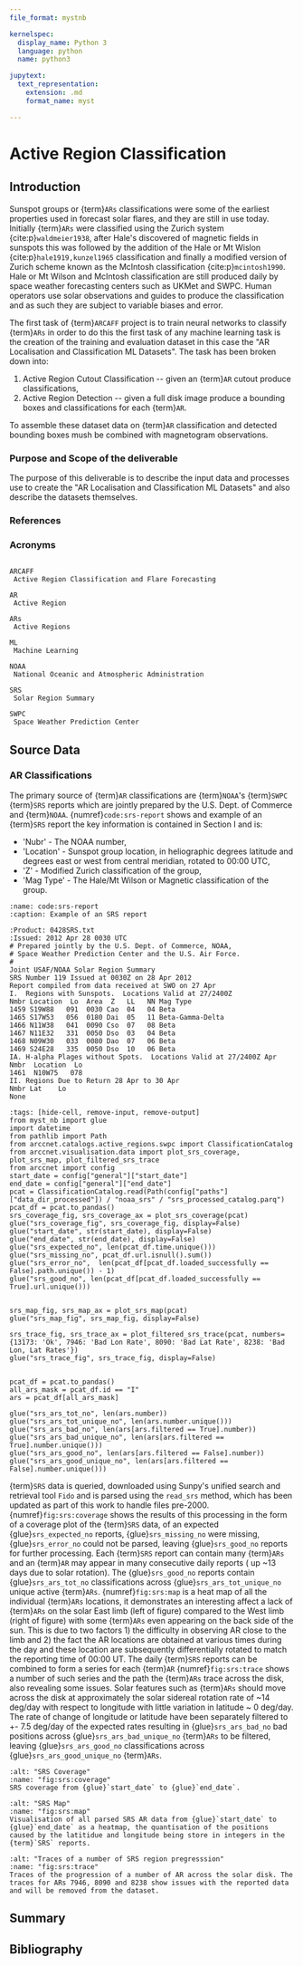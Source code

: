 ```yaml
---
file_format: mystnb

kernelspec:
  display_name: Python 3
  language: python
  name: python3

jupytext:
  text_representation:
    extension: .md
    format_name: myst

---
```


# Active Region Classification

## Introduction

Sunspot groups or {term}`ARs` classifications were some of the earliest properties used in forecast solar flares, and they are still in use today.
Initially {term}`ARs` were classified using the Zurich system {cite:p}`waldmeier1938`, after Hale's discovered of magnetic fields in sunspots this was followed by the addition of the Hale or Mt Wislon {cite:p}`hale1919,kunzel1965` classification and finally a modified version of Zurich scheme known as the McIntosh classification {cite:p}`mcintosh1990`.
Hale or Mt Wilson and McIntosh classification are still produced daily by space weather forecasting centers such as UKMet and SWPC.
Human operators use solar observations and guides to produce the classification and as such they are subject to variable biases and error.

The first task of {term}`ARCAFF` project is to train neural networks to classify {term}`ARs` in order to do this the first task of any machine learning task is the creation of the training and evaluation dataset in this case the "AR Localisation and Classification ML Datasets".
The task has been broken down into:

1. Active Region Cutout Classification -- given an {term}`AR` cutout produce classifications,
2. Active Region Detection -- given a full disk image produce a bounding boxes and classifications for each {term}`AR`.

To assemble these dataset data on {term}`AR` classification and detected bounding boxes mush be combined with magnetogram observations.

### Purpose and Scope of the deliverable

The purpose of this deliverable is to describe the input data and processes use to create the "AR Localisation and Classification ML Datasets" and also describe the datasets themselves.

### References

### Acronyms

```{glossary}

ARCAFF
 Active Region Classification and Flare Forecasting

AR
 Active Region

ARs
 Active Regions

ML
 Machine Learning

NOAA
 National Oceanic and Atmospheric Administration

SRS
 Solar Region Summary

SWPC
 Space Weather Prediction Center
```

## Source Data

### AR Classifications

The primary source of {term}`AR` classifications are {term}`NOAA`'s {term}`SWPC` {term}`SRS` reports which are jointly prepared by the U.S. Dept. of Commerce and {term}`NOAA`.
{numref}`code:srs-report` shows and example of an {term}`SRS` report the key information is contained in Section I and is:

* 'Nubr' - The NOAA number,
* 'Location' - Sunspot group location, in heliographic degrees latitude and degrees east or west from central meridian, rotated to 00:00 UTC,
* 'Z' - Modified Zurich classification of the group,
* 'Mag Type' - The Hale/Mt Wilson or Magnetic classification of the group.

```{code-block} text
:name: code:srs-report
:caption: Example of an SRS report

:Product: 0428SRS.txt
:Issued: 2012 Apr 28 0030 UTC
# Prepared jointly by the U.S. Dept. of Commerce, NOAA,
# Space Weather Prediction Center and the U.S. Air Force.
#
Joint USAF/NOAA Solar Region Summary
SRS Number 119 Issued at 0030Z on 28 Apr 2012
Report compiled from data received at SWO on 27 Apr
I.  Regions with Sunspots.  Locations Valid at 27/2400Z
Nmbr Location  Lo  Area  Z   LL   NN Mag Type
1459 S19W88   091  0030 Cao  04   04 Beta
1465 S17W53   056  0180 Dai  05   11 Beta-Gamma-Delta
1466 N11W38   041  0090 Cso  07   08 Beta
1467 N11E32   331  0050 Dso  03   04 Beta
1468 N09W30   033  0080 Dao  07   06 Beta
1469 S24E28   335  0050 Dso  10   06 Beta
IA. H-alpha Plages without Spots.  Locations Valid at 27/2400Z Apr
Nmbr  Location  Lo
1461  N10W75   078
II. Regions Due to Return 28 Apr to 30 Apr
Nmbr Lat    Lo
None
```

```{code-cell} python3
:tags: [hide-cell, remove-input, remove-output]
from myst_nb import glue
import datetime
from pathlib import Path
from arccnet.catalogs.active_regions.swpc import ClassificationCatalog
from arccnet.visualisation.data import plot_srs_coverage, plot_srs_map, plot_filtered_srs_trace
from arccnet import config
start_date = config["general"]["start_date"]
end_date = config["general"]["end_date"]
pcat = ClassificationCatalog.read(Path(config["paths"]["data_dir_processed"]) / "noaa_srs" / "srs_processed_catalog.parq")
pcat_df = pcat.to_pandas()
srs_coverage_fig, srs_coverage_ax = plot_srs_coverage(pcat)
glue("srs_coverage_fig", srs_coverage_fig, display=False)
glue("start_date", str(start_date), display=False)
glue("end_date", str(end_date), display=False)
glue("srs_expected_no", len(pcat_df.time.unique()))
glue("srs_missing_no", pcat_df.url.isnull().sum())
glue("srs_error_no",  len(pcat_df[pcat_df.loaded_successfully == False].path.unique()) - 1)
glue("srs_good_no", len(pcat_df[pcat_df.loaded_successfully == True].url.unique()))


srs_map_fig, srs_map_ax = plot_srs_map(pcat)
glue("srs_map_fig", srs_map_fig, display=False)

srs_trace_fig, srs_trace_ax = plot_filtered_srs_trace(pcat, numbers={13173: 'Ok', 7946: 'Bad Lon Rate', 8090: 'Bad Lat Rate', 8238: 'Bad Lon, Lat Rates'})
glue("srs_trace_fig", srs_trace_fig, display=False)


pcat_df = pcat.to_pandas()
all_ars_mask = pcat_df.id == "I"
ars = pcat_df[all_ars_mask]

glue("srs_ars_tot_no", len(ars.number))
glue("srs_ars_tot_unique_no", len(ars.number.unique()))
glue("srs_ars_bad_no", len(ars[ars.filtered == True].number))
glue("srs_ars_bad_unique_no", len(ars[ars.filtered == True].number.unique()))
glue("srs_ars_good_no", len(ars[ars.filtered == False].number))
glue("srs_ars_good_unique_no", len(ars[ars.filtered == False].number.unique()))
```

{term}`SRS` data is queried, downloaded using Sunpy's unified search and retrieval tool `Fido` and is parsed using the `read_srs` method, which has been updated as part of this work to handle files pre-2000.
{numref}`fig:srs:coverage` shows the results of this processing in the form of a coverage plot of the {term}`SRS` data, of an expected {glue}`srs_expected_no` reports, {glue}`srs_missing_no` were missing,  {glue}`srs_error_no` could not be parsed, leaving {glue}`srs_good_no` reports for further processing.
Each {term}`SRS` report can contain many {term}`ARs` and an {term}`AR` may appear in many consecutive daily reports ( up ~13 days due to solar rotation).
The {glue}`srs_good_no` reports contain {glue}`srs_ars_tot_no` classifications across {glue}`srs_ars_tot_unique_no` unique active {term}`ARs`.
{numref}`fig:srs:map` is a heat map of all the individual {term}`ARs` locations, it demonstrates an interesting affect a lack of {term}`ARs` on the solar East limb (left of figure) compared to the West limb (right of figure) with some {term}`ARs` even appearing on the back side of the sun.
This is due to two factors 1) the difficulty in observing AR close to the limb and 2) the fact the AR locations are obtained at various times during the day and these location are subsequently differentially rotated to match the reporting time of 00:00 UT.
The daily {term}`SRS` reports can be combined to form a series for each {term}`AR` {numref}`fig:srs:trace` shows a number of such series and the path the {term}`ARs` trace across the disk, also revealing some issues.
Solar features such as {term}`ARs` should move across the disk at approximately the solar sidereal rotation rate of ~14 deg/day with respect to longitude with little variation in latitude ~ 0 deg/day.
The rate of change of longitude or latitude have been separately filtered to +- 7.5 deg/day of the expected rates resulting in {glue}`srs_ars_bad_no` bad positions across {glue}`srs_ars_bad_unique_no` {term}`ARs` to be filtered, leaving {glue}`srs_ars_good_no` classifications across {glue}`srs_ars_good_unique_no` {term}`ARs`.

```{glue:figure} srs_coverage_fig
:alt: "SRS Coverage"
:name: "fig:srs:coverage"
SRS coverage from {glue}`start_date` to {glue}`end_date`.
```

```{glue:figure} srs_map_fig
:alt: "SRS Map"
:name: "fig:srs:map"
Visualisation of all parsed SRS AR data from {glue}`start_date` to {glue}`end_date` as a heatmap, the quantisation of the positions caused by the latitidue and longitude being store in integers in the {term}`SRS` reports.
```

```{glue:figure} srs_trace_fig
:alt: "Traces of a number of SRS region pregresssion"
:name: "fig:srs:trace"
Traces of the progression of a number of AR across the solar disk. The traces for ARs 7946, 8090 and 8238 show issues with the reported data and will be removed from the dataset.
```

## Summary

## Bibliography

```{bibliography}
```
